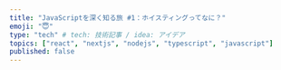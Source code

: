```yaml
---
title: "JavaScriptを深く知る旅 #1：ホイスティングってなに？"
emoji: "😇"
type: "tech" # tech: 技術記事 / idea: アイデア
topics: ["react", "nextjs", "nodejs", "typescript", "javascript"]
published: false
---
```

